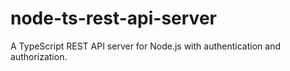 # node-ts-rest-api-server

A TypeScript REST API server for Node.js with authentication and authorization.
